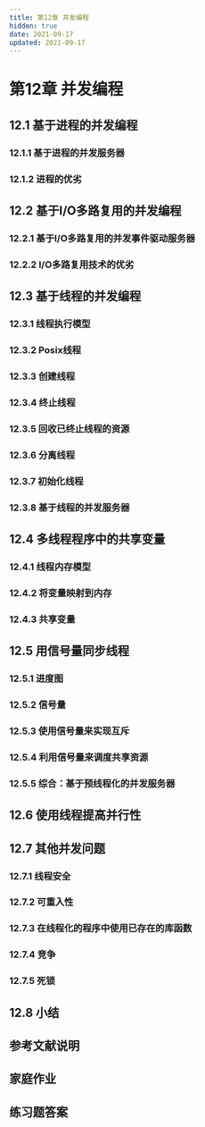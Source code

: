 ```yaml
---
title: 第12章 并发编程
hidden: true
date: 2021-09-17
updated: 2021-09-17
---
```


# 第12章 并发编程

## 12.1 基于进程的并发编程

### 12.1.1 基于进程的并发服务器

### 12.1.2 进程的优劣

## 12.2 基于I/O多路复用的并发编程

### 12.2.1 基于I/O多路复用的并发事件驱动服务器

### 12.2.2 I/O多路复用技术的优劣

## 12.3 基于线程的并发编程

### 12.3.1 线程执行模型

### 12.3.2 Posix线程

### 12.3.3 创建线程

### 12.3.4 终止线程

### 12.3.5 回收已终止线程的资源

### 12.3.6 分离线程

### 12.3.7 初始化线程

### 12.3.8 基于线程的并发服务器

## 12.4 多线程程序中的共享变量

### 12.4.1 线程内存模型

### 12.4.2 将变量映射到内存

### 12.4.3 共享变量

## 12.5 用信号量同步线程

### 12.5.1 进度图

### 12.5.2 信号量

### 12.5.3 使用信号量来实现互斥

### 12.5.4 利用信号量来调度共享资源

### 12.5.5 综合：基于预线程化的并发服务器

## 12.6 使用线程提高并行性

## 12.7 其他并发问题

### 12.7.1 线程安全

### 12.7.2 可重入性

### 12.7.3 在线程化的程序中使用已存在的库函数

### 12.7.4 竞争

### 12.7.5 死锁

## 12.8 小结

## 参考文献说明

## 家庭作业

## 练习题答案
